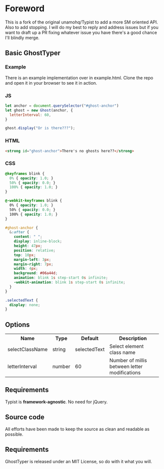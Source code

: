 # Foreword

This is a fork of the original unamohq/Typist to add a more SM oriented API. Also to add stopping. I will do my best to reply and address issues but if you want to draft up a PR fixing whatever issue you have there's a good chance I'll blindly merge.

## Basic GhostTyper

### Example
There is an example implementation over in example.html.
Clone the repo and open it in your browser to see it in action.

### JS
```javascript
let anchor = document.querySelector("#ghost-anchor")
let ghost = new Ghost(anchor, {
  letterInterval: 60,
}

ghost.display("Or is there???");
```

### HTML
```html
<strong id="ghost-anchor">There's no ghosts here??</strong>
```

### CSS
```CSS
@keyframes blink {
  0% { opacity: 1.0; }
  50% { opacity: 0.0; }
  100% { opacity: 1.0; }
}

@-webkit-keyframes blink {
  0% { opacity: 1.0; }
  50% { opacity: 0.0; }
  100% { opacity: 1.0; }
}

#ghost-anchor {
  &:after {
    content: " ";
    display: inline-block;
    height: 47px;
    position: relative;
    top: 10px;
    margin-left: 3px;
    margin-right: 7px;
    width: 4px;
    background: #06a44d;
    animation: blink 1s step-start 0s infinite;
    -webkit-animation: blink 1s step-start 0s infinite;
  }
}

.selectedText {
  display: none;
}
```

## Options

<table>
  <tr>
    <th class="name">Name</th>
    <th class="type">Type</th>
    <th class="default">Default</th>
    <th class="desc">Description</th>
  </tr>
  <tr>
    <td>selectClassName</td>
    <td>string</td>
    <td>selectedText</td>
    <td class="desc">Select element class name</td>
  </tr>
  <tr>
    <td>letterInterval</td>
    <td>number</td>
    <td>60</td>
    <td class="desc">Number of millis between letter modifications</td>
  </tr>
</table>

## Requirements
Typist is **framework-agnostic**. No need for jQuery.

## Source code
All efforts have been made to keep the source as clean and readable as possible.

## Requirements
GhostTyper is released under an MIT License, so do with it what you will.
